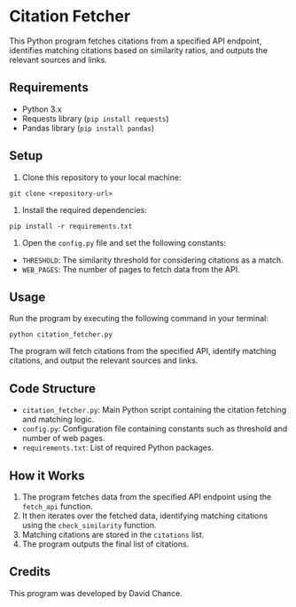 
# Citation Fetcher

This Python program fetches citations from a specified API endpoint, identifies matching citations based on similarity ratios, and outputs the relevant sources and links.

## Requirements

- Python 3.x
- Requests library (`pip install requests`)
- Pandas library (`pip install pandas`)

## Setup

1. Clone this repository to your local machine:

```
git clone <repository-url>
```

1. Install the required dependencies:

```
pip install -r requirements.txt
```

1. Open the `config.py` file and set the following constants:

- `THRESHOLD`: The similarity threshold for considering citations as a match.
- `WEB_PAGES`: The number of pages to fetch data from the API.

## Usage

Run the program by executing the following command in your terminal:

```
python citation_fetcher.py
```

The program will fetch citations from the specified API, identify matching citations, and output the relevant sources and links.

## Code Structure

- `citation_fetcher.py`: Main Python script containing the citation fetching and matching logic.
- `config.py`: Configuration file containing constants such as threshold and number of web pages.
- `requirements.txt`: List of required Python packages.

## How it Works

1. The program fetches data from the specified API endpoint using the `fetch_api` function.
2. It then iterates over the fetched data, identifying matching citations using the `check_similarity` function.
3. Matching citations are stored in the `citations` list.
4. The program outputs the final list of citations.

## Credits

This program was developed by David Chance.
